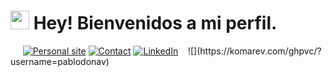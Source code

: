 <h1><img src="https://emojis.slackmojis.com/emojis/images/1531849430/4246/blob-sunglasses.gif?1531849430" width="30"/> Hey! Bienvenidos a mi perfil.</h1>
&nbsp;&nbsp;&nbsp;&nbsp;
<a href="https://pablodonav.github.io/"><img src="https://img.shields.io/badge/-Personal%20Website-green" alt="Personal site"></a>
<!-- <a href="https://twitter.com/paab_10"><img src="https://img.shields.io/twitter/follow/paab_10?style=social" alt="Twitter"></a> -->
<a href="mailto:pablodonav@gmail.com"><img src="https://img.shields.io/badge/-Gmail-red" alt="Contact"></a>
<a href="https://www.linkedin.com/in/pablodonav//"><img src="https://img.shields.io/badge/-LinkedIn-blue" alt="LinkedIn"></a>
&nbsp;&nbsp;
![](https://komarev.com/ghpvc/?username=pablodonav)
